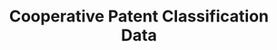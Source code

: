 ---
bigquery: https://console.cloud.google.com/bigquery?p=patents-public-data&d=cpc&page=dataset
citation: '“Cooperative Patent Classification” by the EPO and USPTO, for public use. '
contributors: EPO, USPTO
cost: None
description: Cooperative Patent Classification Data contains the scheme and definitions
  of the Cooperative Patent Classification system for classifying patent documents.
  The CPC is the result of a partnership between the EPO and the USPTO in their joint
  effort to develop a common, internationally compatible classification system for
  technical documents, in particular patent publications, which will be used by both
  offices in the patent granting process
documentation: https://www.cooperativepatentclassification.org/cpcSchemeAndDefinitions
last_edit: 04/13/2022, 04:04:58
location: https://www.cooperativepatentclassification.org/index
maintained_by: USPTO, EPO
schema_fields:
- informativeReferences
- applicationReferences
- glossary
- limitingReferences
- sizeCache
- title_part
- status
- symbol
- titleFull
- childGroups
- informative_references
- residualReferences
- children
- breakdown_code
- not_allocatable
- child_groups
- synonyms
- level
- dateRevised
- parents
- breakdownCode
- ipcConcordant
- ipc_concordant
- residual_references
- date_revised
- notAllocatable
- limiting_references
- application_references
- additional_only
- definition
- title_full
- titlePart
shortname: cooperative_patent_classification
tags:
- patents
- science
title: Cooperative Patent Classification Data
uuid: 984374a7-16e9-4b35-9445-458daceb01bf
---